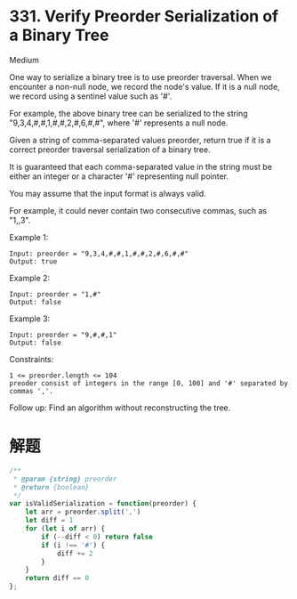 # 331. Verify Preorder Serialization of a Binary Tree
Medium

One way to serialize a binary tree is to use preorder traversal. When we encounter a non-null node, we record the node's value. If it is a null node, we record using a sentinel value such as '#'.


For example, the above binary tree can be serialized to the string "9,3,4,#,#,1,#,#,2,#,6,#,#", where '#' represents a null node.

Given a string of comma-separated values preorder, return true if it is a correct preorder traversal serialization of a binary tree.

It is guaranteed that each comma-separated value in the string must be either an integer or a character '#' representing null pointer.

You may assume that the input format is always valid.

For example, it could never contain two consecutive commas, such as "1,,3".
 

Example 1:
```
Input: preorder = "9,3,4,#,#,1,#,#,2,#,6,#,#"
Output: true
```
Example 2:
```
Input: preorder = "1,#"
Output: false
```
Example 3:
```
Input: preorder = "9,#,#,1"
Output: false
```

Constraints:
```
1 <= preorder.length <= 104
preoder consist of integers in the range [0, 100] and '#' separated by commas ','.
```

Follow up: Find an algorithm without reconstructing the tree.


# 解题
```js
/**
 * @param {string} preorder
 * @return {boolean}
 */
var isValidSerialization = function(preorder) {
    let arr = preorder.split(',')
    let diff = 1
    for (let i of arr) {
        if (--diff < 0) return false
        if (i !== '#') { 
            diff += 2
        }
    }
    return diff == 0
};
```